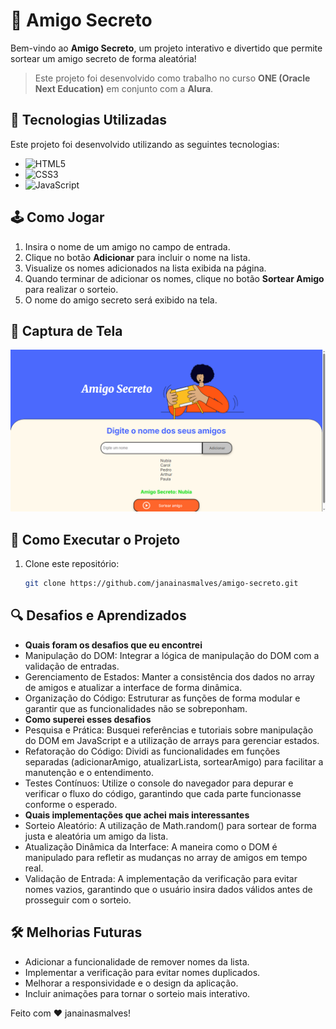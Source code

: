 # 🎁 Amigo Secreto

Bem-vindo ao **Amigo Secreto**, um projeto interativo e divertido que permite sortear um amigo secreto de forma aleatória!

> Este projeto foi desenvolvido como trabalho no curso **ONE (Oracle Next Education)** em conjunto com a **Alura**.

## 🚀 Tecnologias Utilizadas

Este projeto foi desenvolvido utilizando as seguintes tecnologias:

- ![HTML5](https://img.shields.io/badge/-HTML5-E34F26?style=for-the-badge&logo=html5&logoColor=white)
- ![CSS3](https://img.shields.io/badge/-CSS3-1572B6?style=for-the-badge&logo=css3&logoColor=white)
- ![JavaScript](https://img.shields.io/badge/-JavaScript-F7DF1E?style=for-the-badge&logo=javascript&logoColor=black)


## 🕹️ Como Jogar

1. Insira o nome de um amigo no campo de entrada.
2. Clique no botão **Adicionar** para incluir o nome na lista.
3. Visualize os nomes adicionados na lista exibida na página.
4. Quando terminar de adicionar os nomes, clique no botão **Sortear Amigo** para realizar o sorteio.
5. O nome do amigo secreto será exibido na tela.

## 📸 Captura de Tela

![Imagem do projeto](challenge-amigo-secreto_pt-main/assets/tela.png)

## 🔧 Como Executar o Projeto

1. Clone este repositório:
   ```bash
   git clone https://github.com/janainasmalves/amigo-secreto.git
## 🔍 Desafios e Aprendizados
- **Quais foram os desafios que eu encontrei**
 - Manipulação do DOM: Integrar a lógica de manipulação do DOM com a validação de entradas.
 - Gerenciamento de Estados: Manter a consistência dos dados no array de amigos e atualizar a interface de forma dinâmica.
 - Organização do Código: Estruturar as funções de forma modular e garantir que as funcionalidades não se sobreponham.
- **Como superei esses desafios**
 - Pesquisa e Prática: Busquei referências e tutoriais sobre manipulação do DOM em JavaScript e a utilização de arrays para gerenciar estados.
 - Refatoração do Código: Dividi as funcionalidades em funções separadas (adicionarAmigo, atualizarLista, sortearAmigo) para facilitar a manutenção e o entendimento.
 - Testes Contínuos: Utilize o console do navegador para depurar e verificar o fluxo do código, garantindo que cada parte funcionasse conforme o esperado.
- **Quais implementações que achei mais interessantes**
 - Sorteio Aleatório: A utilização de Math.random() para sortear de forma justa e aleatória um amigo da lista.
 - Atualização Dinâmica da Interface: A maneira como o DOM é manipulado para refletir as mudanças no array de amigos em tempo real.
 - Validação de Entrada: A implementação da verificação para evitar nomes vazios, garantindo que o usuário insira dados válidos antes de prosseguir com o sorteio.
## 🛠️ Melhorias Futuras
- Adicionar a funcionalidade de remover nomes da lista.
- Implementar a verificação para evitar nomes duplicados.
- Melhorar a responsividade e o design da aplicação.
- Incluir animações para tornar o sorteio mais interativo.

 Feito com ❤️ janainasmalves!
